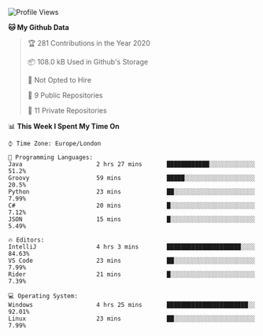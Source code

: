<!--START_SECTION:waka-->
![Profile Views](http://img.shields.io/badge/Profile%20Views-0-blue)

**🐱 My Github Data** 

> 🏆 281 Contributions in the Year 2020
 > 
> 📦 108.0 kB Used in Github's Storage 
 > 
> 🚫 Not Opted to Hire
 > 
> 📜 9 Public Repositories
 > 
> 🔑 11 Private Repositories 

📊 **This Week I Spent My Time On** 

```text
⌚︎ Time Zone: Europe/London

💬 Programming Languages: 
Java                     2 hrs 27 mins       ████████████░░░░░░░░░░░░░   51.2% 
Groovy                   59 mins             █████░░░░░░░░░░░░░░░░░░░░   20.5% 
Python                   23 mins             ██░░░░░░░░░░░░░░░░░░░░░░░   7.99% 
C#                       20 mins             █░░░░░░░░░░░░░░░░░░░░░░░░   7.12% 
JSON                     15 mins             █░░░░░░░░░░░░░░░░░░░░░░░░   5.49%

🔥 Editors: 
IntelliJ                 4 hrs 3 mins        █████████████████████░░░░   84.63% 
VS Code                  23 mins             ██░░░░░░░░░░░░░░░░░░░░░░░   7.99% 
Rider                    21 mins             █░░░░░░░░░░░░░░░░░░░░░░░░   7.39%

💻 Operating System: 
Windows                  4 hrs 25 mins       ███████████████████████░░   92.01% 
Linux                    23 mins             ██░░░░░░░░░░░░░░░░░░░░░░░   7.99%

```


<!--END_SECTION:waka-->